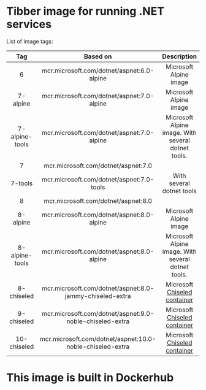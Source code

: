 # Tibber image for running .NET services

List of image tags:

|      Tag            |                         Based on                          |                                                 Description                                                  |
| :-----------------: | :-------------------------------------------------------: | :----------------------------------------------------------------------------------------------------------: |
|         6           | mcr.microsoft.com/dotnet/aspnet:6.0-alpine                |                                            Microsoft Alpine image                                            |
|      7-alpine       | mcr.microsoft.com/dotnet/aspnet:7.0-alpine                |                                            Microsoft Alpine image                                            |
|   7-alpine-tools    | mcr.microsoft.com/dotnet/aspnet:7.0-alpine                |                              Microsoft Alpine image. With several dotnet tools.                              |
|         7           | mcr.microsoft.com/dotnet/aspnet:7.0                       |                                                                                                              |
|      7-tools        | mcr.microsoft.com/dotnet/aspnet:7.0-tools                 |                                          With several dotnet tools                                           |
|         8           | mcr.microsoft.com/dotnet/aspnet:8.0                       |                                                                                                              |
|      8-alpine       | mcr.microsoft.com/dotnet/aspnet:8.0-alpine                |                                            Microsoft Alpine image                                            |
|   8-alpine-tools    | mcr.microsoft.com/dotnet/aspnet:8.0-alpine                |                              Microsoft Alpine image. With several dotnet tools.                              |
|     8-chiseled      | mcr.microsoft.com/dotnet/aspnet:8.0-jammy-chiseled-extra  | Microsoft [Chiseled container](https://devblogs.microsoft.com/dotnet/announcing-dotnet-chiseled-containers/) |
|     9-chiseled      | mcr.microsoft.com/dotnet/aspnet:9.0-noble-chiseled-extra  | Microsoft [Chiseled container](https://devblogs.microsoft.com/dotnet/announcing-dotnet-chiseled-containers/) |
|    10-chiseled      | mcr.microsoft.com/dotnet/aspnet:10.0-noble-chiseled-extra | Microsoft [Chiseled container](https://devblogs.microsoft.com/dotnet/announcing-dotnet-chiseled-containers/) |

# This image is built in Dockerhub
